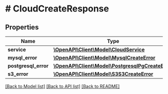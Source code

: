 # # CloudCreateResponse

## Properties

Name | Type | Description | Notes
------------ | ------------- | ------------- | -------------
**service** | [**\OpenAPI\Client\Model\CloudService**](CloudService.md) |  | [optional]
**mysql_error** | [**\OpenAPI\Client\Model\MysqlCreateError**](MysqlCreateError.md) |  | [optional]
**postgresql_error** | [**\OpenAPI\Client\Model\PostgresqlPgCreateError**](PostgresqlPgCreateError.md) |  | [optional]
**s3_error** | [**\OpenAPI\Client\Model\S3S3CreateError**](S3S3CreateError.md) |  | [optional]

[[Back to Model list]](../../README.md#models) [[Back to API list]](../../README.md#endpoints) [[Back to README]](../../README.md)
